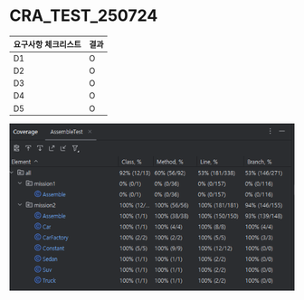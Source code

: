 # CRA_TEST_250724

|요구사항 체크리스트|결과|
|-------------------|-----|
|D1                 |O    |
|D2                 |O    |
|D3                 |O    |
|D4                 |O    |
|D5                 |O    |

![Code Coverage](images/CodeCoverage.png)
